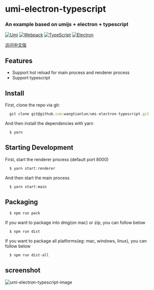 # umi-electron-typescript

### An example based on umijs + electron + typescript

[![Umi](https://img.souche.com/f2e/a92fc3dfdb4918578861c42bbfcfaf7f.png)](https://umijs.org/)
[![Webpack](https://img.souche.com/f2e/cdc96229f3f9b7068a9b13f7658a9b0e.png)](https://webpack.js.org/)
[![TypeScript](https://img.souche.com/f2e/abaffc28828246dcca08eae82a0b34c3.png)](https://www.typescriptlang.org/)
[![Electron](https://img.souche.com/f2e/4f18b23a82d106ce023cdaf17c6dfd51.png)](https://electronjs.org/)

[访问中文版](https://github.com/wangtianlun/umi-electron-typescript/blob/master/README.zh-CN.md)

## Features
- Support hot reload for main process and renderer process
- Support typescript

## Install

First, clone the repo via git:

```javascript
  git clone git@github.com:wangtianlun/umi-electron-typescript.git
```

And then install the dependencies with yarn

```javascript
  $ yarn
```

## Starting Development

First, start the renderer process (default port 8000)

```javascript
  $ yarn start:renderer
```

And then start the main process

```javascript
  $ yarn start:main
```

## Packaging

```javascript
  $ npm run pack
```

If you want to package into dmg(on mac) or zip, you can follow below

```javascript
  $ npm run dist
```

If you want to package all platforms(eg: mac, windows, linux), you can follow below

```javascript
  $ npm run dist-all
```

## screenshot

![umi-electron-typescript-image](https://img.souche.com/f2e/f26a29f3232f33dfa1ade9b48df64b6b.png)

